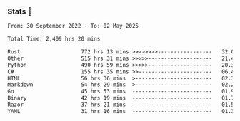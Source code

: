 ### Stats 👋
<!--START_SECTION:waka-->

```txt
From: 30 September 2022 - To: 02 May 2025

Total Time: 2,409 hrs 20 mins

Rust                   772 hrs 13 mins >>>>>>>>-----------------   32.05 %
Other                  515 hrs 31 mins >>>>>--------------------   21.40 %
Python                 490 hrs 59 mins >>>>>--------------------   20.38 %
C#                     155 hrs 35 mins >>-----------------------   06.46 %
HTML                   56 hrs 36 mins  >------------------------   02.35 %
Markdown               54 hrs 29 mins  >------------------------   02.26 %
Go                     45 hrs 53 mins  -------------------------   01.90 %
Binary                 42 hrs 19 mins  -------------------------   01.76 %
Razor                  37 hrs 21 mins  -------------------------   01.55 %
YAML                   31 hrs 16 mins  -------------------------   01.30 %
```

<!--END_SECTION:waka-->

<!--
**buhaytza2005/buhaytza2005** is a ✨ _special_ ✨ repository because its `README.md` (this file) appears on your GitHub profile.

Here are some ideas to get you started:

- 🔭 I’m currently working on ...
- 🌱 I’m currently learning ...
- 👯 I’m looking to collaborate on ...
- 🤔 I’m looking for help with ...
- 💬 Ask me about ...
- 📫 How to reach me: ...
- 😄 Pronouns: ...
- ⚡ Fun fact: ...
-->


